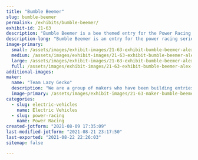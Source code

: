 ```yaml
---
title: "Bumble Beemer"
slug: bumble-beemer
permalink: /exhibits/bumble-beemer/
exhibit-id: 21-63
description: "Bumble Beemer is a bee themed entry for the Power Racing Series. "
description-long: "Bumble Beemer is an entry for the power racing series. It features a completely custom welded steel frame, is powered by a BOMA brushless motor and a single chain reduction. Its max speed is 20+ mph. "
image-primary: 
  small: /assets/images/exhibit-images/21-63-exhibit-bumble-beemer-alex-orlando-small.jpg
  medium: /assets/images/exhibit-images/21-63-exhibit-bumble-beemer-alex-orlando-medium.jpg
  large: /assets/images/exhibit-images/21-63-exhibit-bumble-beemer-alex-orlando-large.jpg
  full: /assets/images/exhibit-images/21-63-exhibit-bumble-beemer-alex-orlando-full.jpg
additional-images: 
maker: 
  name: "Team Lazy Gecko"
  description: "We are a group of makers who have been building entries for the Power Racing Series for a few years."
  image-primary: /assets/images/exhibit-images/21-63-maker-bumble-beemer-13235260-862353837242804-4324434888201807519-o-medium.jpg
categories: 
  - slug: electric-vehicles
    name: Electric Vehicles
  - slug: power-racing
    name: Power Racing
created-jotform: "2021-08-09 17:35:09"
last-modified-jotform: "2021-08-21 23:17:50"
last-exported: "2021-08-22 22:26:03"
sitemap: false

---
```

